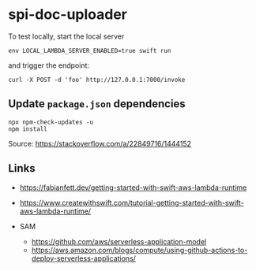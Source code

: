 # spi-doc-uploader

To test locally, start the local server

```
env LOCAL_LAMBDA_SERVER_ENABLED=true swift run
```

and trigger the endpoint:

```
curl -X POST -d 'foo' http://127.0.0.1:7000/invoke
```

## Update `package.json` dependencies

```
npx npm-check-updates -u
npm install
```

Source: https://stackoverflow.com/a/22849716/1444152

## Links

- https://fabianfett.dev/getting-started-with-swift-aws-lambda-runtime
- https://www.createwithswift.com/tutorial-getting-started-with-swift-aws-lambda-runtime/

- SAM
  - https://github.com/aws/serverless-application-model
  - https://aws.amazon.com/blogs/compute/using-github-actions-to-deploy-serverless-applications/
